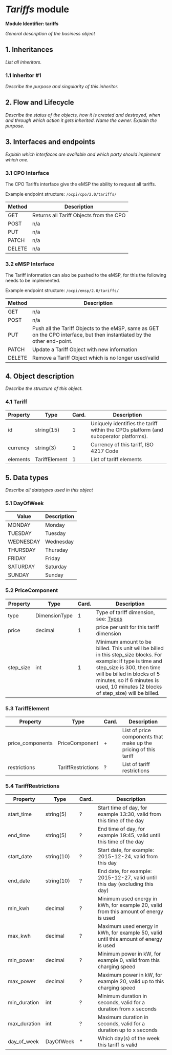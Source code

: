 # _Tariffs_ module

**Module Identifier: tariffs**

*General description of the business object*



## 1. Inheritances

*List all inheritors.*

### 1.1 Inheritor #1

*Describe the purpose and singularity of this inheritor.*



## 2. Flow and Lifecycle

*Describe the status of the objects, how it is created and destroyed,
when and through which action it gets inherited. Name the owner. Explain
the purpose.*




## 3. Interfaces and endpoints

*Explain which interfaces are available and which party should implement
which one.*


### 3.1 CPO Interface

The CPO Tariffs interface give the eMSP the ability to request all tariffs.

Example endpoint structure: `/ocpi/cpo/2.0/tariffs/`

| Method   | Description                                          |
| -------- | ---------------------------------------------------- |
| GET      | Returns all Tariff Objects from the CPO              |
| POST     | n/a                                                  |
| PUT      | n/a                                                  |
| PATCH    | n/a                                                  |
| DELETE   | n/a                                                  |


### 3.2 eMSP Interface

The Tariff information can also be pushed to the eMSP, for this the following needs to be implemented.

Example endpoint structure: `/ocpi/emsp/2.0/tariffs/`

| Method   | Description                                          |
| -------- | ---------------------------------------------------- |
| GET      | n/a                                                  |
| POST     | n/a                                                  |
| PUT      | Push all the Tariff Objects to the eMSP, same as GET on the CPO interface, but then instantiated by the other end-point. |
| PATCH    | Update a Tariff Object with new information          |
| DELETE   | Remove a Tariff Object which is no longer used/valid |



## 4. Object description

*Describe the structure of this object.*

### 4.1 Tariff

| Property        | Type          | Card. | Description                                                                           |
|-----------------|---------------|-------|---------------------------------------------------------------------------------------|
| id              | string(15)    | 1     | Uniquely identifies the tariff within the CPOs platform (and suboperator platforms).  |
| currency        | string(3)     | 1     | Currency of this tariff, ISO 4217 Code                                                |
| elements        | TariffElement | 1     | List of tariff elements                                                               |


## 5. Data types

*Describe all datatypes used in this object*

### 5.1 DayOfWeek

| Value        | Description                                          |
| ------------ | ---------------------------------------------------- |
| MONDAY       | Monday                                               |
| TUESDAY      | Tuesday                                              |
| WEDNESDAY    | Wednesday                                            |
| THURSDAY     | Thursday                                             |
| FRIDAY       | Friday                                               |
| SATURDAY     | Saturday                                             |
| SUNDAY       | Sunday                                               |


### 5.2 PriceComponent

| Property        | Type          | Card. | Description                                      |
|-----------------|---------------|-------|--------------------------------------------------|
| type            | DimensionType | 1     | Type of tariff dimension, see: [Types](types.md) |
| price           | decimal       | 1     | price per unit for this tariff dimension         |
| step_size       | int           | 1     | Minimum amount to be billed. This unit will be billed in this step_size blocks. For example: if type is time and  step_size is 300, then time will be billed in blocks of 5 minutes, so if 6 minutes is used, 10 minutes (2 blocks of step_size) will be billed. |


### 5.3 TariffElement

| Property         | Type               | Card. | Description                                                      |
|------------------|--------------------|-------|------------------------------------------------------------------|
| price_components | PriceComponent     | +     | List of price components that make up the pricing of this tariff |
| restrictions     | TariffRestrictions | ?     | List of tariff restrictions                                      |


### 5.4 TariffRestrictions

| Property        | Type               | Card. | Description                                                                           |
|-----------------|--------------------|-------|---------------------------------------------------------------------------------------|
| start_time      | string(5)          | ?     | Start time of day, for example 13:30, valid from this time of the day                 |
| end_time        | string(5)          | ?     | End time of day, for example 19:45, valid until this time of the day                  |
| start_date      | string(10)         | ?     | Start date, for example: 2015-12-24, valid from this day                              |
| end_date        | string(10)         | ?     | End date, for example: 2015-12-27, valid until this day (excluding this day)          |
| min_kwh         | decimal            | ?     | Minimum used energy in kWh, for example 20, valid from this amount of energy is used  |                             
| max_kwh         | decimal            | ?     | Maximum used energy in kWh, for example 50, valid until this amount of energy is used |
| min_power       | decimal            | ?     | Minimum power in kW, for example 0, valid from this charging speed                    |
| max_power       | decimal            | ?     | Maximum power in kW, for example 20, valid up to this charging speed                  |
| min_duration    | int                | ?     | Minimum duration in seconds, valid for a duration from x seconds                      |
| max_duration    | int                | ?     | Maximum duration in seconds, valid for a duration up to x seconds                     |
| day_of_week     | DayOfWeek          | *     | Which day(s) of the week this tariff is valid                                         |



